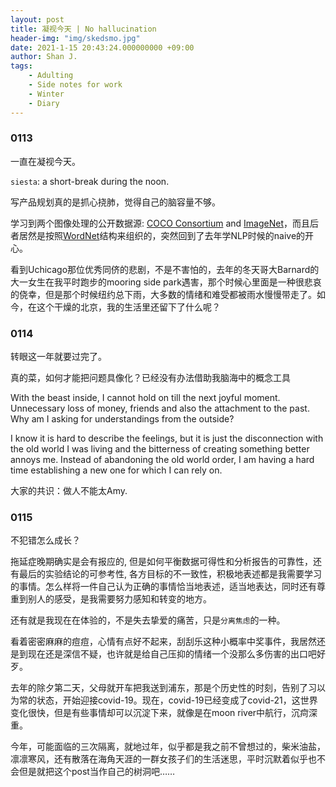 ```yaml
---
layout: post
title: 凝视今天 | No hallucination
header-img: "img/skedsmo.jpg"
date: 2021-1-15 20:43:24.000000000 +09:00
author: Shan J.
tags:
    - Adulting
    - Side notes for work
    - Winter
    - Diary  
---
```


### 0113

一直在凝视今天。

`siesta`: a short-break during the noon.

写产品规划真的是抓心挠肺，觉得自己的脑容量不够。

学习到两个图像处理的公开数据源: [COCO Consortium](https://cocodataset.org/#home) and [ImageNet](http://www.image-net.org/)，而且后者居然是按照[WordNet](http://wordnet.princeton.edu/)结构来组织的，突然回到了去年学NLP时候的naive的开心。

看到Uchicago那位优秀同侪的悲剧，不是不害怕的，去年的冬天哥大Barnard的大一女生在我平时跑步的mooring side park遇害，那个时候心里面是一种很悲哀的侥幸，但是那个时候纽约总下雨，大多数的情绪和难受都被雨水慢慢带走了。如今，在这个干燥的北京，我的生活里还留下了什么呢？

### 0114

转眼这一年就要过完了。

真的菜，如何才能把问题具像化？已经没有办法借助我脑海中的概念工具

With the beast inside, I cannot hold on till the next joyful moment. Unnecessary loss of money, friends and also the attachment to the past. Why am I asking for understandings from the outside?

I know it is hard to describe the feelings, but it is just the disconnection with the old world I was living and the bitterness of creating something better annoys me. Instead of abandoning the old world order, I am having a hard time establishing a new one for which I can rely on.

大家的共识：做人不能太Amy.

### 0115

不犯错怎么成长？

拖延症晚期确实是会有报应的, 但是如何平衡数据可得性和分析报告的可靠性，还有最后的实验结论的可参考性, 各方目标的不一致性，积极地表述都是我需要学习的事情。怎么样将一件自己认为正确的事情恰当地表述，适当地表达，同时还有尊重到别人的感受，是我需要努力感知和转变的地方。

还有就是我现在在体验的，不是失去挚爱的痛苦，只是`分离焦虑`的一种。

看着密密麻麻的痘痘，心情有点好不起来，刮刮乐这种小概率中奖事件，我居然还是到现在还是深信不疑，也许就是给自己压抑的情绪一个没那么多伤害的出口吧好歹。

去年的除夕第二天，父母就开车把我送到浦东，那是个历史性的时刻，告别了习以为常的状态，开始迎接covid-19。现在，covid-19已经变成了covid-21，这世界变化很快，但是有些事情却可以沉淀下来，就像是在moon river中航行，沉疴深重。

今年，可能面临的三次隔离，就地过年，似乎都是我之前不曾想过的，柴米油盐，凛凛寒风，还有散落在海角天涯的一群女孩子们的生活迷思，平时沉默着似乎也不会但是就把这个post当作自己的树洞吧……
